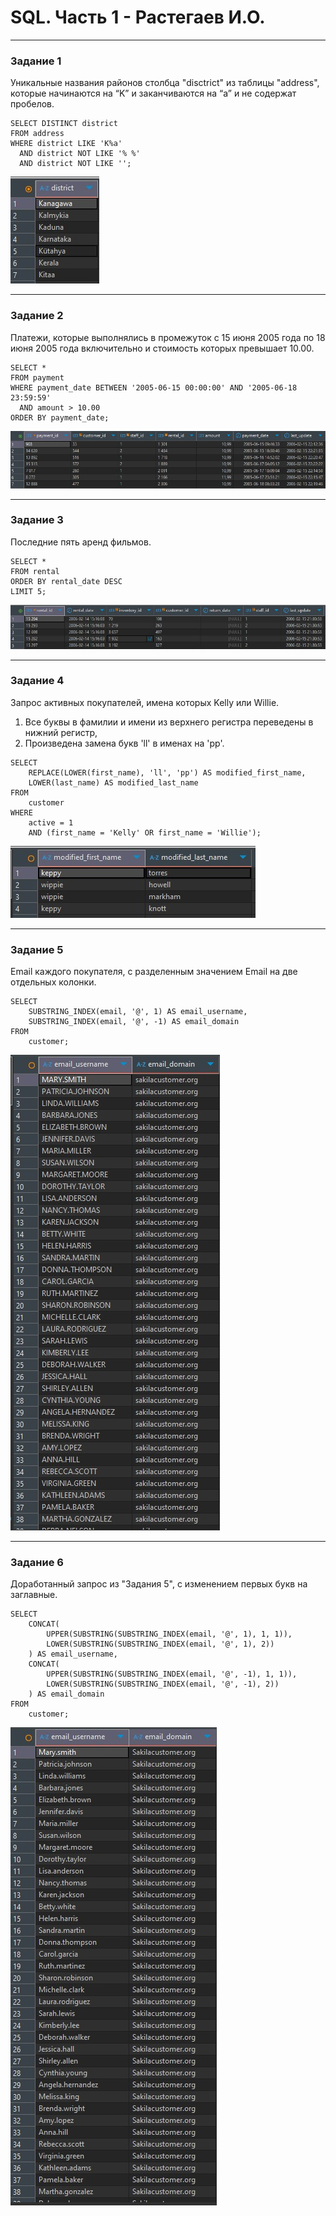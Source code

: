 # SQL. Часть 1 - Растегаев И.О.

---


### Задание 1


Уникальные названия районов столбца "disctrict" из таблицы "address", которые начинаются на “K” и заканчиваются на “a” и не содержат пробелов.

```
SELECT DISTINCT district
FROM address
WHERE district LIKE 'K%a' 
  AND district NOT LIKE '% %'
  AND district NOT LIKE '';
```

![ex1](images/ex1.jpg)

---

### Задание 2


Платежи, которые выполнялись в промежуток с 15 июня 2005 года по 18 июня 2005 года включительно и стоимость которых превышает 10.00.

```
SELECT *
FROM payment
WHERE payment_date BETWEEN '2005-06-15 00:00:00' AND '2005-06-18 23:59:59'
  AND amount > 10.00
ORDER BY payment_date;
```

![ex2](images/ex2.jpg)


---

### Задание 3


Последние пять аренд фильмов.

```
SELECT *
FROM rental
ORDER BY rental_date DESC 
LIMIT 5;
```

![ex3](images/ex3.jpg)

---

### Задание 4


Запрос активных покупателей, имена которых Kelly или Willie.
1) Все буквы в фамилии и имени из верхнего регистра переведены в нижний регистр,
2) Произведена замена букв 'll' в именах на 'pp'.

```
SELECT 
    REPLACE(LOWER(first_name), 'll', 'pp') AS modified_first_name,
    LOWER(last_name) AS modified_last_name
FROM 
    customer
WHERE 
    active = 1
    AND (first_name = 'Kelly' OR first_name = 'Willie');
```

![ex4](images/ex4.jpg)

---

### Задание 5


Email каждого покупателя, с разделенным значением Email на две отдельных колонки.

```
SELECT 
    SUBSTRING_INDEX(email, '@', 1) AS email_username,
    SUBSTRING_INDEX(email, '@', -1) AS email_domain
FROM 
    customer;
```

![ex5](images/ex5.jpg)

---

### Задание 6


Доработанный запрос из "Задания 5", с изменением первых букв на заглавные.

```
SELECT 
    CONCAT(
        UPPER(SUBSTRING(SUBSTRING_INDEX(email, '@', 1), 1, 1)),
        LOWER(SUBSTRING(SUBSTRING_INDEX(email, '@', 1), 2))
    ) AS email_username,
    CONCAT(
        UPPER(SUBSTRING(SUBSTRING_INDEX(email, '@', -1), 1, 1)),
        LOWER(SUBSTRING(SUBSTRING_INDEX(email, '@', -1), 2))
    ) AS email_domain
FROM 
    customer;
```

![ex6](images/ex6.jpg)